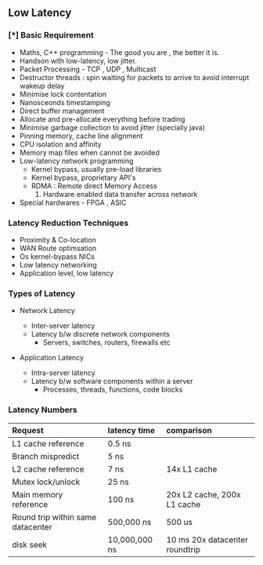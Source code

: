 ## Low Latency

### [\*] Basic Requirement 
* Maths, C++ programming - The good you are , the better it is.
* Handson with low-latency, low jitter.
* Packet Processing - TCP , UDP , Multicast
* Destructor threads : spin waiting for packets to arrive to avoid interrupt wakeup delay
* Minimise lock contentation
* Nanosceonds timestamping
* Direct buffer management
* Allocate and pre-allocate everything before trading
* Minimise garbage collection to avoid jitter (specially java)
* Pinning memory, cache line alignment
* CPU isolation and affinity
* Memory map files when cannot be avoided
* Low-latency network programming
	* Kernel bypass, usually pre-load libraries
	* Kernel bypass, proprietary API's
	* RDMA :  Remote direct Memory Access
      1. Hardware enabled data transfer across network
* Special hardwares - FPGA , ASIC

### Latency Reduction Techniques
* Proximity & Co-location
* WAN Route optimsation
* Os kernel-bypass NICs
* Low latency networking
* Application level, low latency

### Types of Latency

* Network Latency
  * Inter-server latency
  * Latency b/w discrete network components
    * Servers, switches, routers, firewalls etc

* Application Latency
  * Intra-server latency
  * Latency b/w software components within a server
    * Processes, threads, functions, code blocks

### Latency Numbers
| Request                            | latency time    | comparison										 			|
|:-----------------------------------|:----------------|:-----------------------------------| 
| L1 cache reference                 |          0.5 ns |															 			|
| Branch mispredict                  |          5   ns |															 			|			
| L2 cache reference                 |          7   ns | 14x L1 cache									 			|				
| Mutex lock/unlock                  |         25   ns |															 			|			
| Main memory reference              |        100   ns | 20x L2 cache, 200x L1 cache 	 			|
| Round trip within same datacenter  |    500,000   ns | 500 us												 			|				
| disk seek                          | 10,000,000   ns | 10 ms  20x datacenter roundtrip	  |

